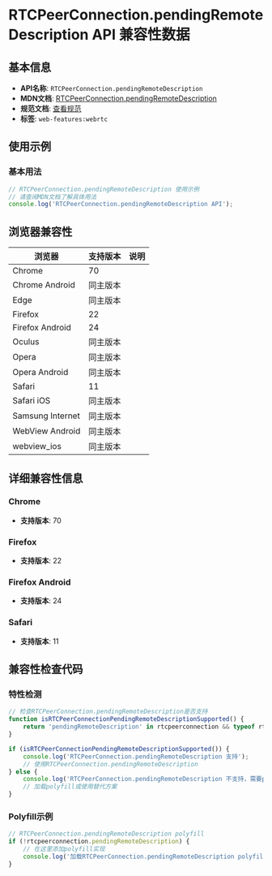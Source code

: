 # RTCPeerConnection.pendingRemoteDescription API 兼容性数据

## 基本信息

- **API名称**: `RTCPeerConnection.pendingRemoteDescription`
- **MDN文档**: [RTCPeerConnection.pendingRemoteDescription](https://developer.mozilla.org/docs/Web/API/RTCPeerConnection/pendingRemoteDescription)
- **规范文档**: [查看规范](https://w3c.github.io/webrtc-pc/#dom-peerconnection-pendingremotedesc)
- **标签**: `web-features:webrtc`

## 使用示例

### 基本用法

```javascript
// RTCPeerConnection.pendingRemoteDescription 使用示例
// 请查阅MDN文档了解具体用法
console.log('RTCPeerConnection.pendingRemoteDescription API');
```

## 浏览器兼容性

| 浏览器 | 支持版本 | 说明 |
|--------|----------|------|
| Chrome | 70 |  |
| Chrome Android | 同主版本 |  |
| Edge | 同主版本 |  |
| Firefox | 22 |  |
| Firefox Android | 24 |  |
| Oculus | 同主版本 |  |
| Opera | 同主版本 |  |
| Opera Android | 同主版本 |  |
| Safari | 11 |  |
| Safari iOS | 同主版本 |  |
| Samsung Internet | 同主版本 |  |
| WebView Android | 同主版本 |  |
| webview_ios | 同主版本 |  |

## 详细兼容性信息

### Chrome

- **支持版本**: 70

### Firefox

- **支持版本**: 22

### Firefox Android

- **支持版本**: 24

### Safari

- **支持版本**: 11

## 兼容性检查代码

### 特性检测

```javascript
// 检查RTCPeerConnection.pendingRemoteDescription是否支持
function isRTCPeerConnectionPendingRemoteDescriptionSupported() {
    return 'pendingRemoteDescription' in rtcpeerconnection && typeof rtcpeerconnection.pendingRemoteDescription === 'function';
}

if (isRTCPeerConnectionPendingRemoteDescriptionSupported()) {
    console.log('RTCPeerConnection.pendingRemoteDescription 支持');
    // 使用RTCPeerConnection.pendingRemoteDescription
} else {
    console.log('RTCPeerConnection.pendingRemoteDescription 不支持，需要polyfill');
    // 加载polyfill或使用替代方案
}
```

### Polyfill示例

```javascript
// RTCPeerConnection.pendingRemoteDescription polyfill
if (!rtcpeerconnection.pendingRemoteDescription) {
    // 在这里添加polyfill实现
    console.log('加载RTCPeerConnection.pendingRemoteDescription polyfill');
}
```

